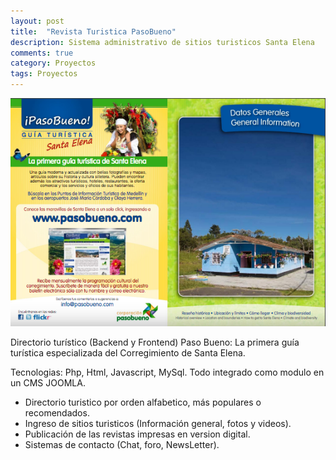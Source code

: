 ```yaml
---
layout: post
title:  "Revista Turistica PasoBueno"
description: Sistema administrativo de sitios turisticos Santa Elena
comments: true
category: Proyectos
tags: Proyectos
---
```

<img src="/public/imgs/proyectos/pasoBueno.png" />

Directorio turístico (Backend y Frontend) Paso Bueno: La primera guía turística especializada del Corregimiento de Santa Elena.

Tecnologias: Php, Html, Javascript, MySql. Todo integrado como modulo en un CMS JOOMLA.

* Directorio turistico por orden alfabetico, más populares o recomendados.
* Ingreso de sitios turisticos (Información general, fotos y videos).
* Publicación de las revistas impresas en version digital.
* Sistemas de contacto (Chat, foro, NewsLetter).
